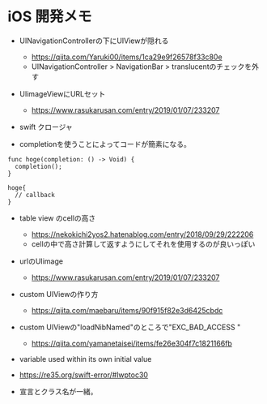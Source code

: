 # iOS 開発メモ

- UINavigationControllerの下にUIViewが隠れる
  - https://qiita.com/Yaruki00/items/1ca29e9f26578f33c80e
  - UINavigationController > NavigationBar > translucentのチェックを外す

- UIimageViewにURLセット
  - https://www.rasukarusan.com/entry/2019/01/07/233207

- swift クロージャ
 - completionを使うことによってコードが簡素になる。

```
func hoge(completion: () -> Void) {
  completion();
}
```

```
hoge{
  // callback
}
```


- table view のcellの高さ
  - https://nekokichi2yos2.hatenablog.com/entry/2018/09/29/222206
  - cellの中で高さ計算して返すようにしてそれを使用するのが良いっぽい

- urlのUIimage
  - https://www.rasukarusan.com/entry/2019/01/07/233207

- custom UIViewの作り方
  - https://qiita.com/maebaru/items/90f915f82e3d6425cbdc

- custom UIViewの"loadNibNamed"のところで"EXC_BAD_ACCESS "
  - https://qiita.com/yamanetaisei/items/fe26e304f7c1821166fb


- variable used within its own initial value
 - https://re35.org/swift-error/#lwptoc30
 - 宣言とクラス名が一緒。
